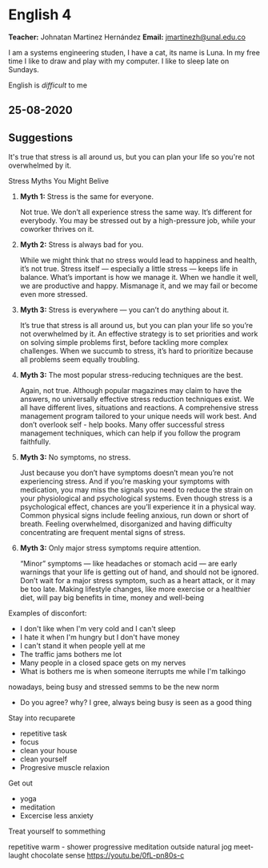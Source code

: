 # English 4

**Teacher:** Johnatan Martinez Hernández
**Email:** jmartinezh@unal.edu.co

I am a systems engineering studen, I have a cat, its name is Luna.
In my free time I like to draw and play with my computer. I like to sleep late on
Sundays.

English is *difficult* to me

## 25-08-2020
## Suggestions


It's true that stress is all around us, but you can plan your life so
you're not overwhelmed by it.

Stress Myths You Might Belive

1. **Myth 1:** Stress is the same for everyone.

    Not true. We don’t all experience stress the same way. It’s different for  everybody. You may be stressed out by a high-pressure job, while  your coworker thrives on it.

2. **Myth 2:** Stress is always bad for you.

    While we might think that no stress would lead to happiness and health, it’s not  true. Stress itself — especially a little stress — keeps life in balance. What’s important is how we manage it. When we handle it well, we are productive and happy. Mismanage it, and we may fail or become even more stressed.

3. **Myth 3:** Stress is everywhere — you can’t do anything about it.

   It’s true that stress is all around us, but you can plan your life so you’re not overwhelmed by it. An effective strategy is to set priorities and work on solving simple problems first, before tackling more complex challenges. When we succumb to stress, it’s hard to prioritize because all problems seem equally troubling.

4. **Myth 3:** The most popular stress-reducing techniques are the best.

   Again, not true. Although popular magazines may claim to have the answers, no universally effective stress reduction techniques exist. We all have different lives, situations and reactions. A comprehensive stress management program tailored to your unique needs will work best. And don’t overlook self - help books. Many offer successful stress management techniques, which can help if you follow the program faithfully.

5. **Myth 3:** No symptoms, no stress.

   Just because you don’t have symptoms doesn’t mean you’re not experiencing stress. And if you’re masking your symptoms with medication, you may miss the signals you need to reduce the strain on your physiological and psychological systems. Even though stress is a psychological effect, chances are you’ll experience it in a physical way. Common physical signs include feeling anxious, run down or short of breath. Feeling overwhelmed, disorganized and having difficulty concentrating are frequent mental signs of stress.

6. **Myth 3:** Only major stress symptoms require attention.

   “Minor” symptoms — like headaches or stomach acid — are early warnings that your life is getting out of hand, and should not be ignored. Don’t wait for a major stress symptom, such as a heart attack, or it may be too late. Making lifestyle changes, like more exercise or a healthier diet, will pay big benefits in time, money and well-being


Examples of disconfort:

* I don't like when I'm very cold and I can't sleep
* I hate it when I'm hungry but I don't have money
* I can't stand it when people yell at me
* The traffic jams bothers me lot
* Many people in a closed space gets on my nerves
* What is bothers me is when someone iterrupts me while I'm talkingo
  
nowadays, being busy and stressed semms to be the new norm

* Do you agree? why?
  I gree, always being busy is seen as a good thing


Stay into recuparete

- repetitive task
- focus
- clean your house
- clean yourself
- Progresive muscle relaxion

Get out
- yoga 
- meditation
- Excercise less anxiety
  
Treat yourself to sommething

repetitive
warm - shower
progressive
meditation
outside 
natural
jog
meet-laught
chocolate
sense
https://youtu.be/0fL-pn80s-c
